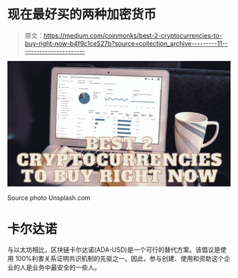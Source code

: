 # 现在最好买的两种加密货币

> 原文：<https://medium.com/coinmonks/best-2-cryptocurrencies-to-buy-right-now-b4f9c1ce527b?source=collection_archive---------11----------------------->

![](img/cb9df4cc0d50dfc3f04035c535373e64.png)

Source photo Unsplash.com

# 卡尔达诺

与以太坊相比，区块链卡尔达诺(ADA-USD)是一个可行的替代方案。该倡议是使用 100%利害关系证明共识机制的先驱之一。因此，参与创建、使用和资助这个企业的人是业务中最安全的一些人。